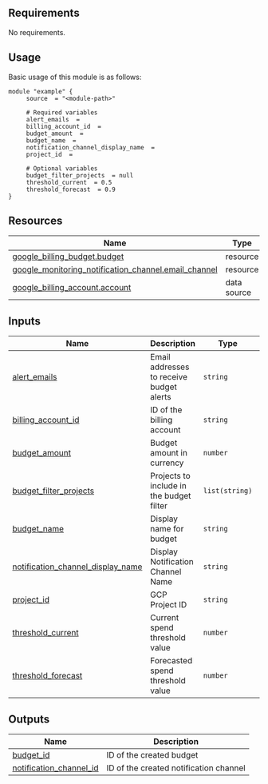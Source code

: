 <!-- BEGIN_AUTOMATED_TF_DOCS_BLOCK -->
## Requirements

No requirements.
## Usage
Basic usage of this module is as follows:
```hcl
module "example" {
	 source  = "<module-path>"

	 # Required variables
	 alert_emails  = 
	 billing_account_id  = 
	 budget_amount  = 
	 budget_name  = 
	 notification_channel_display_name  = 
	 project_id  = 

	 # Optional variables
	 budget_filter_projects  = null
	 threshold_current  = 0.5
	 threshold_forecast  = 0.9
}
```
## Resources

| Name | Type |
|------|------|
| [google_billing_budget.budget](https://registry.terraform.io/providers/hashicorp/google/latest/docs/resources/billing_budget) | resource |
| [google_monitoring_notification_channel.email_channel](https://registry.terraform.io/providers/hashicorp/google/latest/docs/resources/monitoring_notification_channel) | resource |
| [google_billing_account.account](https://registry.terraform.io/providers/hashicorp/google/latest/docs/data-sources/billing_account) | data source |
## Inputs

| Name | Description | Type | Default | Required |
|------|-------------|------|---------|:--------:|
| <a name="input_alert_emails"></a> [alert\_emails](#input\_alert\_emails) | Email addresses to receive budget alerts | `string` | n/a | yes |
| <a name="input_billing_account_id"></a> [billing\_account\_id](#input\_billing\_account\_id) | ID of the billing account | `string` | n/a | yes |
| <a name="input_budget_amount"></a> [budget\_amount](#input\_budget\_amount) | Budget amount in currency | `number` | n/a | yes |
| <a name="input_budget_filter_projects"></a> [budget\_filter\_projects](#input\_budget\_filter\_projects) | Projects to include in the budget filter | `list(string)` | `null` | no |
| <a name="input_budget_name"></a> [budget\_name](#input\_budget\_name) | Display name for budget | `string` | n/a | yes |
| <a name="input_notification_channel_display_name"></a> [notification\_channel\_display\_name](#input\_notification\_channel\_display\_name) | Display Notification Channel Name | `string` | n/a | yes |
| <a name="input_project_id"></a> [project\_id](#input\_project\_id) | GCP Project ID | `string` | n/a | yes |
| <a name="input_threshold_current"></a> [threshold\_current](#input\_threshold\_current) | Current spend threshold value | `number` | `0.5` | no |
| <a name="input_threshold_forecast"></a> [threshold\_forecast](#input\_threshold\_forecast) | Forecasted spend threshold value | `number` | `0.9` | no |
## Outputs

| Name | Description |
|------|-------------|
| <a name="output_budget_id"></a> [budget\_id](#output\_budget\_id) | ID of the created budget |
| <a name="output_notification_channel_id"></a> [notification\_channel\_id](#output\_notification\_channel\_id) | ID of the created notification channel |
<!-- END_AUTOMATED_TF_DOCS_BLOCK -->